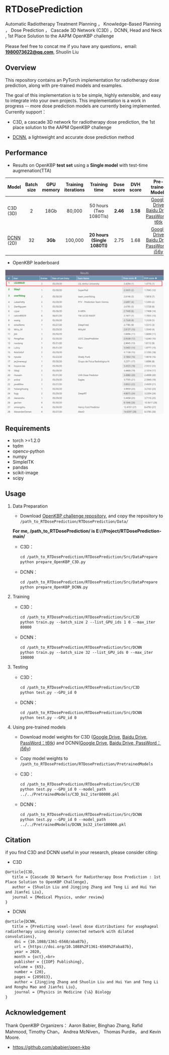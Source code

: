 # RTDosePrediction
Automatic Radiotherapy Treatment Planning ， Knowledge-Based Planning ， Dose Prediction ， Cascade 3D Network (C3D) ，DCNN,  Head and Neck , 
1st Place Solution to the AAPM OpenKBP challenge <br>

Please feel free to concat me if you have any questions，email: **1980073622@qq.com**, Shuolin Liu

## Overview
This repository contains an PyTorch implementation for radiotherapy dose prediction, along with pre-trained models and examples.

The goal of this implementation is to be simple, highly extensible, and easy to integrate into your own projects. This implementation is a work in progress -- more dose prediction models are currently being implemented. Currently support：

- C3D, a cascade 3D network for radiotherapy dose prediction, the 1st place solution to the AAPM OpenKBP challenge

- [DCNN](https://doi.org/10.1088/1361-6560/aba87b), a lightweight and accurate dose prediction method


## Performance
- Results on OpenKBP **test set** using a **Single model** with test-time augmenation(TTA)

| Model | Batch<br>size | GPU<br>memory | Training<br>iterations | Training<br>time |   Dose<br>score|  DVH<br>score|Pre-trained<br>Models|
|-----| :------------: | :----: | :----: | :----: |:----: |  :------------: |:----: |
| C3D<br>(3D) | 2 | 18Gb | 80,000 | 50 hours<br>(Two 1080TIs)|  **2.46** |**1.58** |  [Google Drive](https://drive.google.com/file/d/1OFctP-Q_gKTj93kPbhRDIcW4jpN1cltv/view?usp=sharing) <br> [Baidu Drive, PassWord：t6tk](https://pan.baidu.com/s/1etAVQOj9uU2vxEoL5q4VPw)|
| [DCNN](https://doi.org/10.1088/1361-6560/aba87b)<br>(2D) | 32 | **3Gb** | 100,000 | **20 hours<br>(Single 1080TI)**|  2.75 |1.68 | [Google Drive](https://drive.google.com/file/d/1dWOYf7rmmyxco5pF75j8Qqt6U9ZmsmhK/view?usp=sharing) <br> [Baidu Drive, PassWord：j56y](https://pan.baidu.com/s/1EVG5wP_n04dcphAft1p6-w)|


- OpenKBP leaderboard

 ![](ReadMeImage/final_leaderboard.png)

## Requirements
- torch >=1.2.0
- tqdm
- opencv-python
- numpy
- SimpleITK 
- pandas
- scikit-image
- scipy


## Usage
1. Data Preparation
	- Download [OpenKBP challenge repository](https://github.com/ababier/open-kbp), and copy the repository to <br> `/path_to_RTDosePrediction/RTDosePrediction/Data/`

	**For me,  /path_to_RTDosePrediction/ is E://Project/RTDosePrediction-main/**
    - C3D：

      ~~~
      cd /path_to_RTDosePrediction/RTDosePrediction/Src/DataPrepare
      python prepare_OpenKBP_C3D.py
      ~~~
		
   - DCNN：

      ~~~
      cd /path_to_RTDosePrediction/RTDosePrediction/Src/DataPrepare
      python prepare_OpenKBP_DCNN.py
      ~~~




2. Training
	- C3D：

      ~~~
      cd /path_to_RTDosePrediction/RTDosePrediction/Src/C3D
      python train.py --batch_size 2 --list_GPU_ids 1 0 --max_iter 80000
      ~~~
	- DCNN：

      ~~~
      cd /path_to_RTDosePrediction/RTDosePrediction/Src/DCNN
      python train.py --batch_size 32 --list_GPU_ids 0 --max_iter 100000
      ~~~




3. Testing

	- C3D：

      ~~~
      cd /path_to_RTDosePrediction/RTDosePrediction/Src/C3D
      python test.py --GPU_id 0 
      ~~~
    
	- DCNN：
      ~~~
      cd /path_to_RTDosePrediction/RTDosePrediction/Src/DCNN
      python test.py --GPU_id 0 
      ~~~


4. Using pre-trained models

	- Download model weights for C3D ([Google Drive](https://drive.google.com/file/d/1OFctP-Q_gKTj93kPbhRDIcW4jpN1cltv/view?usp=sharing), [Baidu Drive, PassWord：t6tk](https://pan.baidu.com/s/1etAVQOj9uU2vxEoL5q4VPw)) and DCNN([Google Drive](https://drive.google.com/file/d/1dWOYf7rmmyxco5pF75j8Qqt6U9ZmsmhK/view?usp=sharing), [Baidu Drive, PassWord：j56y](https://pan.baidu.com/s/1EVG5wP_n04dcphAft1p6-w))
	- Copy model weights to `/path_to_RTDosePrediction/RTDosePrediction/PretrainedModels`

	- C3D：
      ~~~
      cd /path_to_RTDosePrediction/RTDosePrediction/Src/C3D
      python test.py --GPU_id 0 --model_path ../../PretrainedModels/C3D_bs2_iter80000.pkl
      ~~~
	- DCNN：
      ~~~
      cd /path_to_RTDosePrediction/RTDosePrediction/Src/DCNN
      python test.py --GPU_id 0 --model_path ../../PretrainedModels/DCNN_bs32_iter100000.pkl
      ~~~


## Citation
if you find C3D and DCNN useful in your research, please consider citing:

- C3D
~~~
@article{C3D,
   title = {Cascade 3D Network for Radiotherapy Dose Prediction : 1st Place Solution to OpenKBP Challenge},
   author = {Shuolin Liu and Jingjing Zhang and Teng Li and Hui Yan  and Jianfei Liu},
   journal = {Medical Physics, under review}
}
~~~
- DCNN

~~~
@article{DCNN,
   title = {Predicting voxel-level dose distributions for esophageal radiotherapy using densely connected network with dilated convolutions},
	doi = {10.1088/1361-6560/aba87b},
	url = {https://doi.org/10.1088%2F1361-6560%2Faba87b},
	year = 2020,
	month = {oct},<br>
	publisher = {{IOP} Publishing},
	volume = {65},
	number = {20},
	pages = {205013},
	author = {Jingjing Zhang and Shuolin Liu and Hui Yan and Teng Li and Ronghu Mao and Jianfei Liu},
	journal = {Physics in Medicine {\&} Biology
}
~~~
## Acknowledgement
Thank OpenKBP Organizers： Aaron Babier, Binghao Zhang, Rafid Mahmood, Timothy Chan， Andrea McNiven， Thomas Purdie， and Kevin Moore. 

- https://github.com/ababier/open-kbp


